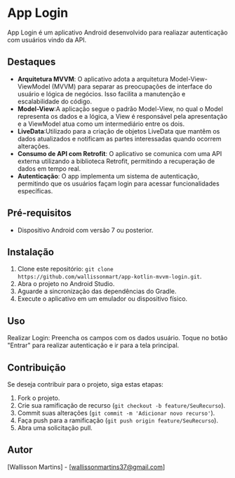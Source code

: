 # App Login

App Login é um aplicativo Android desenvolvido para realiazar autenticação com usuários vindo da API.

## Destaques

- **Arquitetura MVVM**: O aplicativo adota a arquitetura Model-View-ViewModel (MVVM) para separar as preocupações de interface do usuário e lógica de negócios. Isso facilita a manutenção e escalabilidade do código.
- **Model-View**:A aplicação segue o padrão Model-View, no qual o Model representa os dados e a lógica, a View é responsável pela apresentação e a ViewModel atua como um intermediário entre os dois.
- **LiveData**:Utilizado para a criação de objetos LiveData que mantêm os dados atualizados e notificam as partes interessadas quando ocorrem alterações.
- **Consumo de API com Retrofit**: O aplicativo se comunica com uma API externa utilizando a biblioteca Retrofit, permitindo a recuperação de dados em tempo real.
- **Autenticação**: O app implementa um sistema de autenticação, permitindo que os usuários façam login para acessar funcionalidades específicas.

## Pré-requisitos

- Dispositivo Android com versão 7 ou posterior.
  
## Instalação

1. Clone este repositório: `git clone https://github.com/wallissonmart/app-kotlin-mvvm-login.git`.
2. Abra o projeto no Android Studio.
3. Aguarde a sincronização das dependências do Gradle.
4. Execute o aplicativo em um emulador ou dispositivo físico.

## Uso

Realizar Login:
Preencha os campos com os dados usuário.
Toque no botão "Entrar" para realizar autenticação e ir para a tela principal.

## Contribuição

Se deseja contribuir para o projeto, siga estas etapas:

1. Fork o projeto.
2. Crie sua ramificação de recurso (`git checkout -b feature/SeuRecurso`).
3. Commit suas alterações (`git commit -m 'Adicionar novo recurso'`).
4. Faça push para a ramificação (`git push origin feature/SeuRecurso`).
5. Abra uma solicitação pull.

## Autor

[Wallisson Martins] - [wallissonmartins37@gmail.com]
